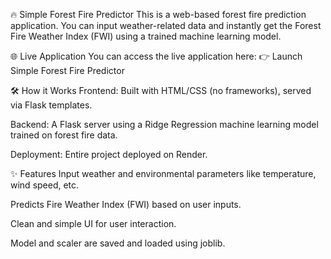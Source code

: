 🔥 Simple Forest Fire Predictor
This is a web-based forest fire prediction application. You can input weather-related data and instantly get the Forest Fire Weather Index (FWI) using a trained machine learning model.

🌐 Live Application
You can access the live application here:
👉 Launch Simple Forest Fire Predictor

🛠️ How it Works
Frontend: Built with HTML/CSS (no frameworks), served via Flask templates.

Backend: A Flask server using a Ridge Regression machine learning model trained on forest fire data.

Deployment: Entire project deployed on Render.

✨ Features
Input weather and environmental parameters like temperature, wind speed, etc.

Predicts Fire Weather Index (FWI) based on user inputs.

Clean and simple UI for user interaction.

Model and scaler are saved and loaded using joblib.
